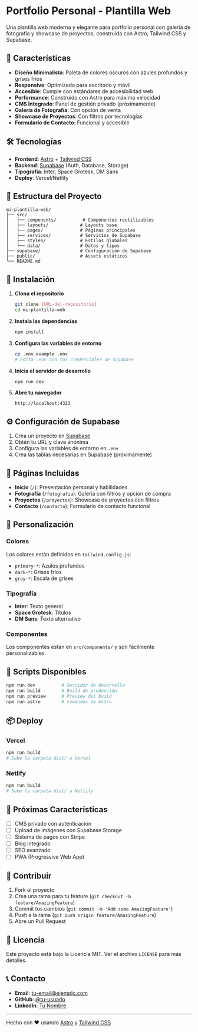 # Portfolio Personal - Plantilla Web

Una plantilla web moderna y elegante para portfolio personal con galería de fotografía y showcase de proyectos, construida con Astro, Tailwind CSS y Supabase.

## 🚀 Características

- **Diseño Minimalista**: Paleta de colores oscuros con azules profundos y grises fríos
- **Responsive**: Optimizado para escritorio y móvil
- **Accesible**: Cumple con estándares de accesibilidad web
- **Performance**: Construido con Astro para máxima velocidad
- **CMS Integrado**: Panel de gestión privado (próximamente)
- **Galería de Fotografía**: Con opción de venta
- **Showcase de Proyectos**: Con filtros por tecnologías
- **Formulario de Contacto**: Funcional y accesible

## 🛠️ Tecnologías

- **Frontend**: [Astro](https://astro.build) + [Tailwind CSS](https://tailwindcss.com)
- **Backend**: [Supabase](https://supabase.com) (Auth, Database, Storage)
- **Tipografía**: Inter, Space Grotesk, DM Sans
- **Deploy**: Vercel/Netlify

## 📁 Estructura del Proyecto

```
mi-plantilla-web/
├── src/
│   ├── components/          # Componentes reutilizables
│   ├── layouts/            # Layouts base
│   ├── pages/              # Páginas principales
│   ├── services/           # Servicios de Supabase
│   ├── styles/             # Estilos globales
│   └── data/               # Datos y tipos
├── supabase/               # Configuración de Supabase
├── public/                 # Assets estáticos
└── README.md
```

## 🚀 Instalación

1. **Clona el repositorio**
   ```bash
   git clone [URL-del-repositorio]
   cd mi-plantilla-web
   ```

2. **Instala las dependencias**
   ```bash
   npm install
   ```

3. **Configura las variables de entorno**
   ```bash
   cp .env.example .env
   # Edita .env con tus credenciales de Supabase
   ```

4. **Inicia el servidor de desarrollo**
   ```bash
   npm run dev
   ```

5. **Abre tu navegador**
   ```
   http://localhost:4321
   ```

## ⚙️ Configuración de Supabase

1. Crea un proyecto en [Supabase](https://supabase.com)
2. Obtén tu URL y clave anónima
3. Configura las variables de entorno en `.env`
4. Crea las tablas necesarias en Supabase (próximamente)

## 📝 Páginas Incluidas

- **Inicio** (`/`): Presentación personal y habilidades
- **Fotografía** (`/fotografia`): Galería con filtros y opción de compra
- **Proyectos** (`/proyectos`): Showcase de proyectos con filtros
- **Contacto** (`/contacto`): Formulario de contacto funcional

## 🎨 Personalización

### Colores
Los colores están definidos en `tailwind.config.js`:
- `primary-*`: Azules profundos
- `dark-*`: Grises fríos
- `gray-*`: Escala de grises

### Tipografía
- **Inter**: Texto general
- **Space Grotesk**: Títulos
- **DM Sans**: Texto alternativo

### Componentes
Los componentes están en `src/components/` y son fácilmente personalizables.

## 🔧 Scripts Disponibles

```bash
npm run dev          # Servidor de desarrollo
npm run build        # Build de producción
npm run preview      # Preview del build
npm run astro        # Comandos de Astro
```

## 📦 Deploy

### Vercel
```bash
npm run build
# Sube la carpeta dist/ a Vercel
```

### Netlify
```bash
npm run build
# Sube la carpeta dist/ a Netlify
```

## 🚧 Próximas Características

- [ ] CMS privado con autenticación
- [ ] Upload de imágenes con Supabase Storage
- [ ] Sistema de pagos con Stripe
- [ ] Blog integrado
- [ ] SEO avanzado
- [ ] PWA (Progressive Web App)

## 🤝 Contribuir

1. Fork el proyecto
2. Crea una rama para tu feature (`git checkout -b feature/AmazingFeature`)
3. Commit tus cambios (`git commit -m 'Add some AmazingFeature'`)
4. Push a la rama (`git push origin feature/AmazingFeature`)
5. Abre un Pull Request

## 📄 Licencia

Este proyecto está bajo la Licencia MIT. Ver el archivo `LICENSE` para más detalles.

## 📞 Contacto

- **Email**: tu-email@ejemplo.com
- **GitHub**: [@tu-usuario](https://github.com/tu-usuario)
- **LinkedIn**: [Tu Nombre](https://linkedin.com/in/tu-perfil)

---

Hecho con ❤️ usando [Astro](https://astro.build) y [Tailwind CSS](https://tailwindcss.com)
